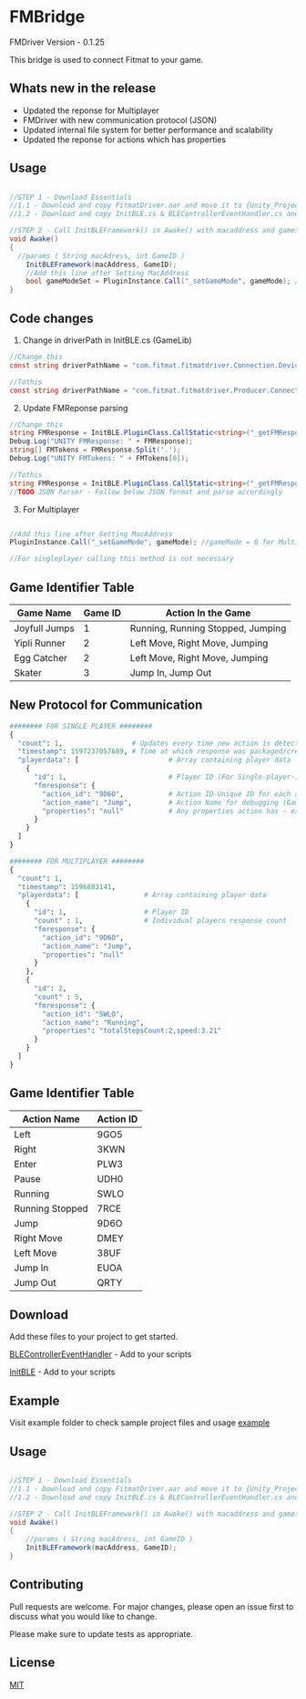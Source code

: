

# FMBridge
FMDriver Version - 0.1.25

This bridge is used to connect Fitmat to your game.

## Whats new in the release
* Updated the reponse for Multiplayer
* FMDriver with new communication protocol (JSON)
* Updated internal file system for better performance and scalability
* Updated the reponse for actions which has properties

## Usage

```csharp

//STEP 1 - Download Essentials
//1.1 - Download and copy FitmatDriver.aar and move it to {Unity_Project}\Assets\Plugins\Android
//1.2 - Download and copy InitBLE.cs & BLEControllerEventHandler.cs and move it to {Unity_Project}\Assets\Scripts

//STEP 2 - Call InitBLEFramework() in Awake() with macaddress and gameid from your controller file
void Awake()
{
  //params ( String macAdress, int GameID )
    InitBLEFramework(macAddress, GameID);  
    //Add this line after Setting MacAddress
    bool gameModeSet = PluginInstance.Call("_setGameMode", gameMode); //gameMode = 0 for Multiplayer, 1 for Singleplayer. Also method returns boolean for result
}
```

## Code changes
 1. Change in driverPath in InitBLE.cs (GameLib)
```csharp 
//Change this
const string driverPathName = "com.fitmat.fitmatdriver.Connection.DeviceControlActivity";

//Tothis
const string driverPathName = "com.fitmat.fitmatdriver.Producer.Connection.DeviceControlActivity";
```
 2. Update FMReponse parsing 
```csharp 
//Change this
string FMResponse = InitBLE.PluginClass.CallStatic<string>("_getFMResponse");
Debug.Log("UNITY FMResponse: " + FMResponse);
string[] FMTokens = FMResponse.Split('.');
Debug.Log("UNITY FMTokens: " + FMTokens[0]);

//Tothis
string FMResponse = InitBLE.PluginClass.CallStatic<string>("_getFMResponse");
//TODO JSON Parser - Follow below JSON format and parse accordingly
```
 3. For Multiplayer
```csharp 

//Add this line after Setting MacAddress
PluginInstance.Call("_setGameMode", gameMode); //gameMode = 0 for Multiplayer, 1 for Singleplayer

//For singleplayer calling this method is not necessary 

```
## Game Identifier Table

|   Game Name   |   Game ID   |                Action In the Game             |
|---------------|-------------|-----------------------------------------------|
| Joyfull Jumps |      1      | Running, Running Stopped, Jumping             |
| Yipli Runner  |      2      | Left Move, Right Move, Jumping                |
| Egg Catcher   |      2      | Left Move, Right Move, Jumping                |
| Skater        |      3      | Jump In, Jump Out                             |



## New Protocol for Communication 
```python
######## FOR SINGLE PLAYER ########
{
  "count": 1,                 # Updates every time new action is detected
  "timestamp": 1597237057689, # Time at which response was packaged/created by Driver
  "playerdata": [                      # Array containing player data
    {
      "id": 1,                         # Player ID (For Single-player-1 , Multiplayer it could be 1 or 2 )
      "fmresponse": {
        "action_id": "9D6O",           # Action ID-Unique ID for each action. Refer below table for all action IDs
        "action_name": "Jump",         # Action Name for debugging (Gamers should strictly check action ID)
        "properties": "null"           # Any properties action has - ex. Running could have Step Count, Speed
      }
    }
  ]
}

######## FOR MULTIPLAYER ########
{
  "count": 1,                   
  "timestamp": 1596803141,
  "playerdata": [                # Array containing player data
    {
      "id": 1,                   # Player ID
      "count" : 1,               # Individual players response count 
      "fmresponse": {
        "action_id": "9D6O",
        "action_name": "Jump",
        "properties": "null"
      }
    },
    {
      "id": 2,
      "count" : 5,
      "fmresponse": {
        "action_id": "SWLO",
        "action_name": "Running",
        "properties": "totalStepsCount:2,speed:3.21"
      }
    }
  ]
}
```



## Game Identifier Table

|   Action Name       |   Action ID   | 
|---------------------|-------------|
| Left| 9GO5  |
| Right| 3KWN  |
| Enter| PLW3 |
| Pause| UDH0 |
| Running  | SWLO   |
| Running Stopped | 7RCE  | 
| Jump   | 9D6O |
| Right Move | DMEY | 
| Left Move | 38UF | 
| Jump In | EUOA| 
| Jump Out| QRTY | 




## Download

Add these files to your project to get started.

[BLEControllerEventHandler](https://github.com/fitmat/FMBridge/blob/master/example/BLEControllerEventHandler.cs) - Add to your scripts

[InitBLE](https://github.com/fitmat/FMBridge/blob/master/example/InitBLE.cs) - Add to your scripts


## Example

Visit example folder to check sample project files and usage
[example](https://github.com/fitmat/FMBridge/blob/master/example/)


## Usage

```csharp

//STEP 1 - Download Essentials
//1.1 - Download and copy FitmatDriver.aar and move it to {Unity_Project}\Assets\Plugins\Android
//1.2 - Download and copy InitBLE.cs & BLEControllerEventHandler.cs and move it to {Unity_Project}\Assets\Scripts

//STEP 2 - Call InitBLEFramework() in Awake() with macaddress and gameid
void Awake()
{
	//params ( String macAdress, int GameID )
    InitBLEFramework(macAddress, GameID);  
}
```

## Contributing
Pull requests are welcome. For major changes, please open an issue first to discuss what you would like to change.

Please make sure to update tests as appropriate.

## License
[MIT](https://choosealicense.com/licenses/mit/)
